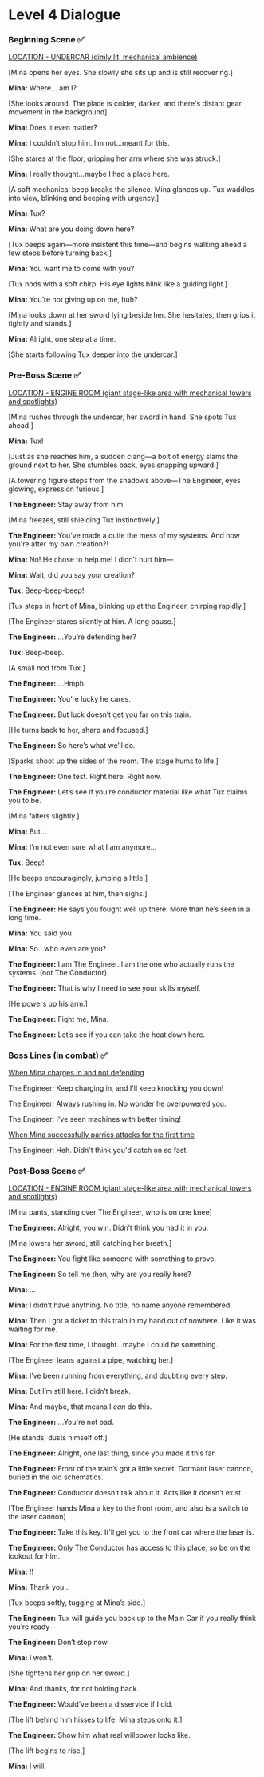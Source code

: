 # Level 4 Dialogue

### Beginning Scene :white_check_mark:
<u>LOCATION - UNDERCAR (dimly lit, mechanical ambience)</u>

[Mina opens her eyes. She slowly she sits up and is still recovering.]

**Mina:** Where… am I?

[She looks around. The place is colder, darker, and there's distant gear movement in the background]

**Mina:** Does it even matter?

**Mina:** I couldn’t stop him. I’m not...meant for this.

[She stares at the floor, gripping her arm where she was struck.]

**Mina:** I really thought...maybe I had a place here.

[A soft mechanical beep breaks the silence. Mina glances up. Tux waddles into view, blinking and beeping with urgency.]

**Mina:** Tux?

**Mina:** What are you doing down here?

[Tux beeps again—more insistent this time—and begins walking ahead a few steps before turning back.]

**Mina:** You want me to come with you?

[Tux nods with a soft chirp. His eye lights blink like a guiding light.]

**Mina:** You’re not giving up on me, huh?

[Mina looks down at her sword lying beside her. She hesitates, then grips it tightly and stands.]

**Mina:** Alright, one step at a time.

[She starts following Tux deeper into the undercar.]

### Pre-Boss Scene :white_check_mark:
<u>LOCATION - ENGINE ROOM (giant stage-like area with mechanical towers and spotlights)</u>

[Mina rushes through the undercar, her sword in hand. She spots Tux ahead.]

**Mina:** Tux!

[Just as she reaches him, a sudden clang—a bolt of energy slams the ground next to her. She stumbles back, eyes snapping upward.]

[A towering figure steps from the shadows above—The Engineer, eyes glowing, expression furious.]

**The Engineer:** Stay away from him.

[Mina freezes, still shielding Tux instinctively.]

**The Engineer:** You've made a quite the mess of my systems. And now you're after my own creation?!

**Mina:** No! He chose to help me! I didn’t hurt him—

**Mina:** Wait, did you say your creation?

**Tux:** Beep-beep-beep!

[Tux steps in front of Mina, blinking up at the Engineer, chirping rapidly.]

[The Engineer stares silently at him. A long pause.]

**The Engineer:** ...You’re defending her?

**Tux:** Beep-beep.

[A small nod from Tux.]

**The Engineer:** ...Hmph.

**The Engineer:** You’re lucky he cares.

**The Engineer:** But luck doesn’t get you far on this train.

[He turns back to her, sharp and focused.]

**The Engineer:** So here’s what we’ll do.

[Sparks shoot up the sides of the room. The stage hums to life.]

**The Engineer:** One test. Right here. Right now.

**The Engineer:** Let’s see if you’re conductor material like what Tux claims you to be.

[Mina falters slightly.]

**Mina:** But...

**Mina:** I’m not even sure what I am anymore...

**Tux:** Beep!

[He beeps encouragingly, jumping a little.]

[The Engineer glances at him, then sighs.]

**The Engineer:** He says you fought well up there. More than he’s seen in a long time.

**Mina:** You said you 

**Mina:** So...who even are you?

**The Engineer:** I am The Engineer. I am the one who actually runs the systems. (not The Conductor)

**The Engineer:** That is why I need to see your skills myself.

[He powers up his arm.]

**The Engineer:** Fight me, Mina.

**The Engineer:** Let’s see if you can take the heat down here.

### Boss Lines (in combat) :white_check_mark:

<u>When Mina charges in and not defending</u>

The Engineer: Keep charging in, and I'll keep knocking you down!

The Engineer: Always rushing in. No wonder he overpowered you.

The Engineer: I've seen machines with better timing!

<u>When Mina successfully parries attacks for the first time</u>

The Engineer: Heh. Didn't think you'd catch on so fast.

### Post-Boss Scene :white_check_mark:
<u>LOCATION - ENGINE ROOM (giant stage-like area with mechanical towers and spotlights)</u>

[Mina pants, standing over The Engineer, who is on one knee]

**The Engineer:** Alright, you win. Didn’t think you had it in you.

[Mina lowers her sword, still catching her breath.]

**The Engineer:** You fight like someone with something to prove.

**The Engineer:** So tell me then, why are you really here?

**Mina:** ...

**Mina:** I didn’t have anything. No title, no name anyone remembered.  

**Mina:** Then I got a ticket to this train in my hand out of nowhere. Like it was waiting for me.  

**Mina:** For the first time, I thought...maybe I could *be* something.

[The Engineer leans against a pipe, watching her.]

**Mina:** I’ve been running from everything, and doubting every step.

**Mina:** But I’m still here. I didn’t break.

**Mina:** And maybe, that means I *can* do this.

**The Engineer:** ...You're not bad.

[He stands, dusts himself off.]

**The Engineer:** Alright, one last thing, since you made it this far.

**The Engineer:** Front of the train’s got a little secret. Dormant laser cannon, buried in the old schematics.

**The Engineer:** Conductor doesn’t talk about it. Acts like it doesn’t exist.

[The Engineer hands Mina a key to the front room, and also is a switch to the laser cannon]

**The Engineer:** Take this key. It'll get you to the front car where the laser is.

**The Engineer:** Only The Conductor has access to this place, so be on the lookout for him.

**Mina:** !!

**Mina:** Thank you...

[Tux beeps softly, tugging at Mina’s side.]

**The Engineer:** Tux will guide you back up to the Main Car if you really think you’re ready—

**The Engineer:** Don’t stop now.

**Mina:** I won't.

[She tightens her grip on her sword.]

**Mina:** And thanks, for not holding back.

**The Engineer:** Would’ve been a disservice if I did.

[The lift behind him hisses to life. Mina steps onto it.]

**The Engineer:** Show him what real willpower looks like.

[The lift begins to rise.]

**Mina:** I will.